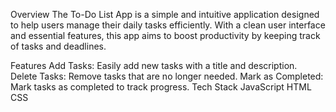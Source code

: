 Overview
The To-Do List App is a simple and intuitive application designed to help users manage their daily tasks efficiently. With a clean user interface and essential features, this app aims to boost productivity by keeping track of tasks and deadlines.

Features
Add Tasks: Easily add new tasks with a title and description.
Delete Tasks: Remove tasks that are no longer needed.
Mark as Completed: Mark tasks as completed to track progress.
Tech Stack
JavaScript
HTML
CSS
